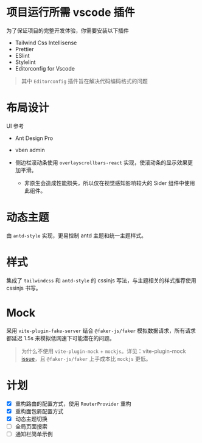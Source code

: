 # 项目运行所需 vscode 插件

为了保证项目的完整开发体验，你需要安装以下插件

- Tailwind Css Intellisense
- Prettier
- ESlint
- Stylelint
- Editorconfig for Vscode

> 其中 `Editorconfig` 插件旨在解决代码编码格式的问题

# 布局设计

UI 参考

- Ant Design Pro
- vben admin

- 侧边栏滚动条使用 `overlayscrollbars-react` 实现，使滚动条的显示效果更加平滑。
  - 非原生会造成性能损失，所以仅在视觉感知影响较大的 Sider 组件中使用此组件。

# 动态主题

由 `antd-style` 实现，更易控制 antd 主题和统一主题样式。

# 样式

集成了 `tailwindcss` 和 `antd-style` 的 cssinjs 写法，与主题相关的样式推荐使用 cssinjs 书写。

# Mock

采用 `vite-plugin-fake-server` 结合 `@faker-js/faker` 模拟数据请求，所有请求都延迟 1.5s 来模拟低网速下可能潜在的问题。

> 为什么不使用 `vite-plugin-mock` + `mockjs`。详见：vite-plugin-mock [issue](https://github.com/vbenjs/vite-plugin-mock/issues/127)，且 `@faker-js/faker` 上手成本比 `mockjs` 更低。

# 计划

- [x] 重构路由的配置方式，使用 `RouterProvider` 重构
- [x] 重构面包屑配置方式
- [x] 动态主题切换
- [ ] 全局页面搜索
- [ ] 通知栏简单示例
